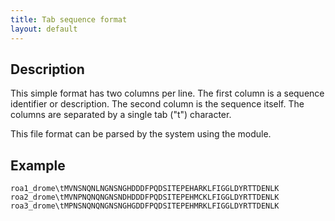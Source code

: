 ```yaml
---
title: Tab sequence format
layout: default
---
```


Description
-----------

This simple format has two columns per line. The first column is a sequence identifier or description. The second column is the sequence itself. The columns are separated by a single tab ("t") character.

This file format can be parsed by the system using the module.

Example
-------

```
roa1_drome\tMVNSNQNLNGNSNGHDDDFPQDSITEPEHARKLFIGGLDYRTTDENLK
roa2_drome\tMVNPNQNQNGNSNDHDDDFPQDSITEPEHMCKLFIGGLDYRTTDENLK
roa3_drome\tMPNSNQNQNGNSNGHGDDFPQDSITEPEHMRKLFIGGLDYRTTDENLK
```

